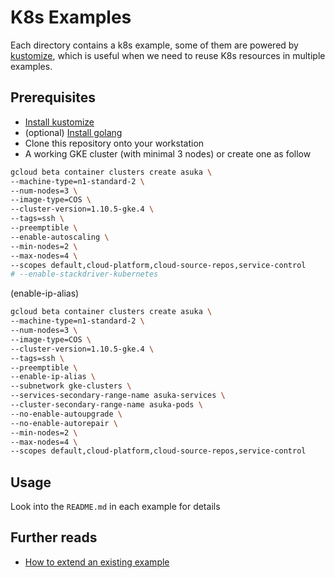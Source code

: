 # K8s Examples

Each directory contains a k8s example, some of them are powered by [kustomize](https://github.com/kubernetes-sigs/kustomize), which is useful when we need to reuse K8s resources in multiple examples.

## Prerequisites

* [Install kustomize](https://github.com/kubernetes-sigs/kustomize/blob/master/docs/INSTALL.md)
* (optional) [Install golang](https://golang.org/doc/install)
* Clone this repository onto your workstation
* A working GKE cluster (with minimal 3 nodes) or create one as follow

```sh
gcloud beta container clusters create asuka \
--machine-type=n1-standard-2 \
--num-nodes=3 \
--image-type=COS \
--cluster-version=1.10.5-gke.4 \
--tags=ssh \
--preemptible \
--enable-autoscaling \
--min-nodes=2 \
--max-nodes=4 \
--scopes default,cloud-platform,cloud-source-repos,service-control
# --enable-stackdriver-kubernetes
```

(enable-ip-alias)

```sh
gcloud beta container clusters create asuka \
--machine-type=n1-standard-2 \
--num-nodes=3 \
--image-type=COS \
--cluster-version=1.10.5-gke.4 \
--tags=ssh \
--preemptible \
--enable-ip-alias \
--subnetwork gke-clusters \
--services-secondary-range-name asuka-services \
--cluster-secondary-range-name asuka-pods \
--no-enable-autoupgrade \
--no-enable-autorepair \
--min-nodes=2 \
--max-nodes=4 \
--scopes default,cloud-platform,cloud-source-repos,service-control
```

## Usage

Look into the `README.md` in each example for details

## Further reads

* [How to extend an existing example](extension.md)
